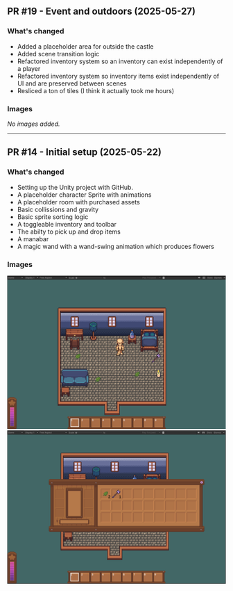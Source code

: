 ## PR #19 - Event and outdoors (2025-05-27)

### What's changed
- Added a placeholder area for outside the castle
- Added scene transition logic
- Refactored inventory system so an inventory can exist independently of a player
- Refactored inventory system so inventory items exist independently of UI and are preserved between scenes
- Resliced a ton of tiles (I think it actually took me hours)

### Images
_No images added._

---


## PR #14 - Initial setup (2025-05-22)

### What's changed
- Setting up the Unity project with GitHub.
- A placeholder character Sprite with animations
- A placeholder room with purchased assets
- Basic collissions and gravity
- Basic sprite sorting logic
- A toggleable inventory and toolbar
- The abilty to pick up and drop items
- A manabar
- A magic wand with a wand-swing animation which produces flowers

### Images
![Ingame](images/2025-05-22-ingame.png)
![Toolbar](images/2025-05-22-toolbar.png)